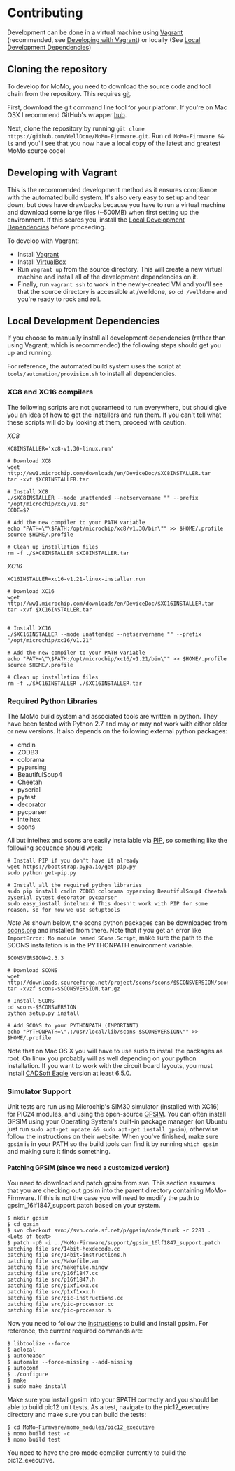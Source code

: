 # Contributing

Development can be done in a virtual machine using [Vagrant](http://www.vagrantup.com) (recommended, see [Developing with Vagrant](#contributing-developing-with-vagrant)) or locally (See [Local Development Dependencies](#contributing-local-development-dependencies))

## Cloning the repository

To develop for MoMo, you need to download the source code and tool chain from the repository.  This requires [git](http://git-scm.com/).

First, download the git command line tool for your platform.  If you're on Mac OSX I recommend GitHub's wrapper [hub](http://github.com/github/hub).

Next, clone the repository by running `git clone https://github.com/WellDone/MoMo-Firmware.git`.  Run `cd MoMo-Firmware && ls` and you'll see that you now have a local copy of the latest and greatest MoMo source code!

## Developing with Vagrant

This is the recommended development method as it ensures compliance with the automated build system.  It's also very easy to set up and tear down, but does have drawbacks because you have to run a virtual machine and download some large files (~500MB) when first setting up the environment.  If this scares you, install the [Local Development Dependencies](#contributing-local-development-dependencies) before proceeding.

To develop with Vagrant:

- Install [Vagrant](http://www.vagrantup.com)
- Install [VirtualBox](https://www.virtualbox.org/)
- Run `vagrant up` from the source directory.  This will create a new virtual machine and install all of the development dependencies on it.
- Finally, run `vagrant ssh` to work in the newly-created VM and you'll see that the source directory is accessible at /welldone, so `cd /welldone` and you're ready to rock and roll.

## Local Development Dependencies

If you choose to manually install all development dependencies (rather than using Vagrant, which is recommended) the following steps should get you up and running.

For reference, the automated build system uses the script at `tools/automation/provision.sh` to install all dependencies.

### XC8 and XC16 compilers

The following scripts are not guaranteed to run everywhere, but should give you an idea of how to get the installers and run them.  If you can't tell what these scripts will do by looking at them, proceed with caution.

*XC8*
```shell
XC8INSTALLER='xc8-v1.30-linux.run'

# Download XC8
wget	http://ww1.microchip.com/downloads/en/DeviceDoc/$XC8INSTALLER.tar
tar -xvf $XC8INSTALLER.tar

# Install XC8
./$XC8INSTALLER --mode unattended --netservername "" --prefix "/opt/microchip/xc8/v1.30"
CODE=$?

# Add the new compiler to your PATH variable
echo "PATH=\"\$PATH:/opt/microchip/xc8/v1.30/bin\"" >> $HOME/.profile
source $HOME/.profile

# Clean up installation files
rm -f ./$XC8INSTALLER $XC8INSTALLER.tar
```

*XC16*
```shell
XC16INSTALLER=xc16-v1.21-linux-installer.run

# Download XC16
wget http://ww1.microchip.com/downloads/en/DeviceDoc/$XC16INSTALLER.tar
tar -xvf $XC16INSTALLER.tar


# Install XC16
./$XC16INSTALLER --mode unattended --netservername "" --prefix "/opt/microchip/xc16/v1.21"

# Add the new compiler to your PATH variable
echo "PATH=\"\$PATH:/opt/microchip/xc16/v1.21/bin\"" >> $HOME/.profile
source $HOME/.profile

# Clean up installation files
rm -f ./$XC16INSTALLER ./$XC16INSTALLER.tar
```

### Required Python Libraries

The MoMo build system and associated tools are written in python.  They have been tested with Python 2.7 and may or may not work with either older or new versions.  It also depends on the following external python packages:

- cmdln
- ZODB3
- colorama
- pyparsing
- BeautifulSoup4
- Cheetah
- pyserial
- pytest
- decorator
- pycparser
- intelhex
- scons

All but intelhex and scons are easily installable via [PIP](https://pypi.python.org/pypi/pip), so something like the following sequence should work:
```shell
# Install PIP if you don't have it already
wget https://bootstrap.pypa.io/get-pip.py
sudo python get-pip.py

# Install all the required python libraries
sudo pip install cmdln ZODB3 colorama pyparsing BeautifulSoup4 Cheetah pyserial pytest decorator pycparser
sudo easy_install intelhex # This doesn't work with PIP for some reason, so for now we use setuptools
```

*Note* As shown below, the scons python packages can be downloaded from [scons.org](http://www.scons.org/download.php) and installed from there.  Note that if you get an error like `ImportError: No module named SCons.Script`, make sure the path to the SCONS installation is in the PYTHONPATH environment variable.

```shell
SCONSVERSION=2.3.3

# Download SCONS
wget http://downloads.sourceforge.net/project/scons/scons/$SCONSVERSION/scons-$SCONSVERSION.tar.gz
tar -xvzf scons-$SCONSVERSION.tar.gz

# Install SCONS
cd scons-$SCONSVERSION
python setup.py install

# Add SCONS to your PYTHONPATH (IMPORTANT)
echo "PYTHONPATH=\".:/usr/local/lib/scons-$SCONSVERSION\"" >> $HOME/.profile
```

Note that on Mac OS X you will have to use sudo to install the packages as root.  On linux you probably will as well depending on your python installation. If you want to work with the circuit board layouts, you must install [CADSoft Eagle](https://www.cadsoftusa.com/download-eagle) version at least 6.5.0.

### Simulator Support

Unit tests are run using Microchip's SIM30 simulator (installed with XC16) for PIC24 modules, and using the open-source [GPSIM](http://gpsim.sourceforge.net).  You can often install GPSIM using your Operating System's built-in package manager (on Ubuntu just run `sudo apt-get update && sudo apt-get install gpsim`), otherwise follow the instructions on their website.  When you've finished, make sure `gpsim` is in your PATH so the build tools can find it by running `which gpsim` and making sure it finds something.

#### Patching GPSIM (since we need a customized version)
You need to download and patch gpsim from svn.  This section assumes that you are checking out gpsim into the parent directory containing MoMo-Firmware.  If this is not the case you will need to modify the path to gpsim_16lf1847_support.patch based on your system.

```shell
$ mkdir gpsim
$ cd gpsim
$ svn checkout svn://svn.code.sf.net/p/gpsim/code/trunk -r 2281 .
<Lots of text>
$ patch -p0 -i ../MoMo-Firmware/support/gpsim_16lf1847_support.patch
patching file src/14bit-hexdecode.cc
patching file src/14bit-instructions.h
patching file src/Makefile.am
patching file src/makefile.mingw
patching file src/p16f1847.cc
patching file src/p16f1847.h
patching file src/p1xf1xxx.cc
patching file src/p1xf1xxx.h
patching file src/pic-instructions.cc
patching file src/pic-processor.cc
patching file src/pic-processor.h
```

Now you need to follow the [instructions](http://gpsim.sourceforge.net/gpsim_svn.html) to build and install gpsim.  For reference, the current required commands are:

```shell
$ libtoolize --force
$ aclocal
$ autoheader
$ automake --force-missing --add-missing
$ autoconf
$ ./configure
$ make
$ sudo make install
```

Make sure you install gpsim into your $PATH correctly and you should be able to build pic12 unit tests.  As a test, navigate to the pic12_executive directory
and make sure you can build the tests:
```shell
$ cd MoMo-Firmware/momo_modules/pic12_executive
$ momo build test -c
$ momo build test
```

You need to have the pro mode compiler currently to build the pic12_executive. 